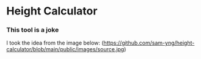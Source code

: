 # Height Calculator
### This tool is a joke

I took the idea from the image below:
(https://github.com/sam-yng/height-calculator/blob/main/public/images/source.jpg)